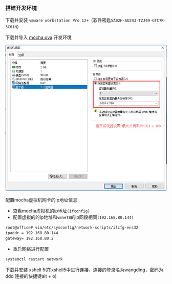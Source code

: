 ### 搭建开发环境

下载并安装 `vmware workstation Pro 12+`（软件密匙`5A02H-AU243-TZJ49-GTC7K-3C61N`）

下载并导入 [mocha.ova](http://pan.baidu.com/s/1o8a3E3o) 开发环境

![](images/01.png)

配置mocha虚拟机网卡的ip地址信息

- 查看mocha虚拟机的ip地址`(ifconfig)`
- 配置虚拟的的ip地址和`vmnet8`的ip网段相同`(192.168.80.144)`

```markdown
root@office# vim/etc/sysconfig/network-scripts/ifcfg-ens32
ipaddr = 192.168.80.144
gateway= 192.168.80.2
```

- 重启网络进行配置

```markdown
systemctl restart network
```

下载并安装 xshell 5(在xshell5中进行连接，连接的登录名为wangding，密码为ddd 连接的快捷键alt + o)

